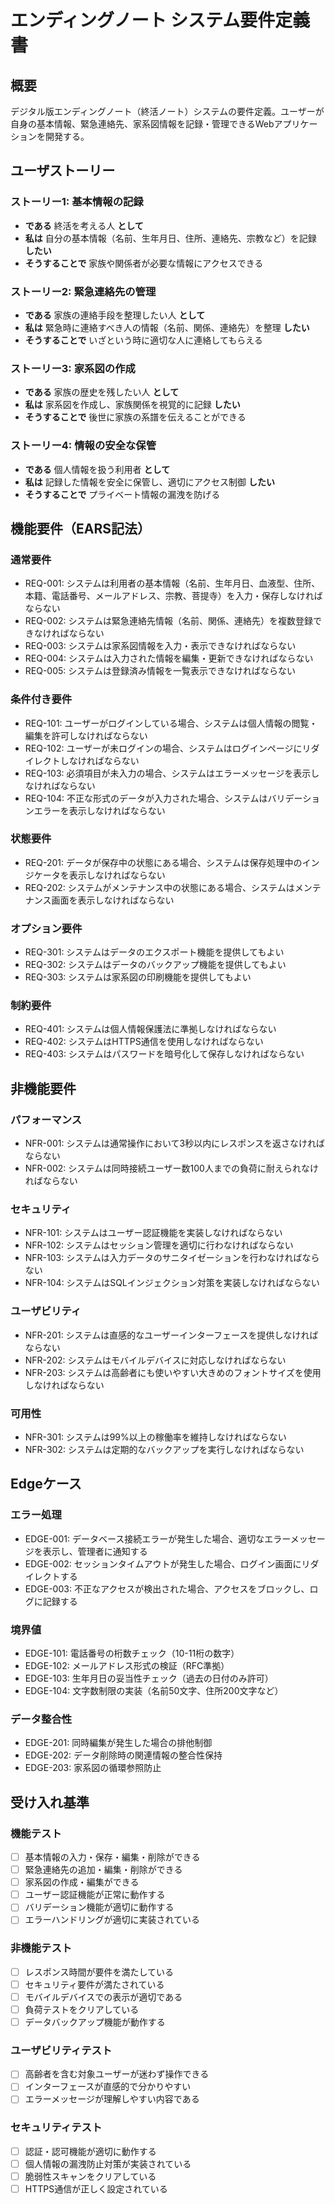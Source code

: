 # エンディングノート システム要件定義書

## 概要

デジタル版エンディングノート（終活ノート）システムの要件定義。ユーザーが自身の基本情報、緊急連絡先、家系図情報を記録・管理できるWebアプリケーションを開発する。

## ユーザストーリー

### ストーリー1: 基本情報の記録

- **である** 終活を考える人 **として**
- **私は** 自分の基本情報（名前、生年月日、住所、連絡先、宗教など）を記録 **したい**
- **そうすることで** 家族や関係者が必要な情報にアクセスできる

### ストーリー2: 緊急連絡先の管理

- **である** 家族の連絡手段を整理したい人 **として**
- **私は** 緊急時に連絡すべき人の情報（名前、関係、連絡先）を整理 **したい**
- **そうすることで** いざという時に適切な人に連絡してもらえる

### ストーリー3: 家系図の作成

- **である** 家族の歴史を残したい人 **として**
- **私は** 家系図を作成し、家族関係を視覚的に記録 **したい**
- **そうすることで** 後世に家族の系譜を伝えることができる

### ストーリー4: 情報の安全な保管

- **である** 個人情報を扱う利用者 **として**
- **私は** 記録した情報を安全に保管し、適切にアクセス制御 **したい**
- **そうすることで** プライベート情報の漏洩を防げる

## 機能要件（EARS記法）

### 通常要件

- REQ-001: システムは利用者の基本情報（名前、生年月日、血液型、住所、本籍、電話番号、メールアドレス、宗教、菩提寺）を入力・保存しなければならない
- REQ-002: システムは緊急連絡先情報（名前、関係、連絡先）を複数登録できなければならない
- REQ-003: システムは家系図情報を入力・表示できなければならない
- REQ-004: システムは入力された情報を編集・更新できなければならない
- REQ-005: システムは登録済み情報を一覧表示できなければならない

### 条件付き要件

- REQ-101: ユーザーがログインしている場合、システムは個人情報の閲覧・編集を許可しなければならない
- REQ-102: ユーザーが未ログインの場合、システムはログインページにリダイレクトしなければならない
- REQ-103: 必須項目が未入力の場合、システムはエラーメッセージを表示しなければならない
- REQ-104: 不正な形式のデータが入力された場合、システムはバリデーションエラーを表示しなければならない

### 状態要件

- REQ-201: データが保存中の状態にある場合、システムは保存処理中のインジケータを表示しなければならない
- REQ-202: システムがメンテナンス中の状態にある場合、システムはメンテナンス画面を表示しなければならない

### オプション要件

- REQ-301: システムはデータのエクスポート機能を提供してもよい
- REQ-302: システムはデータのバックアップ機能を提供してもよい
- REQ-303: システムは家系図の印刷機能を提供してもよい

### 制約要件

- REQ-401: システムは個人情報保護法に準拠しなければならない
- REQ-402: システムはHTTPS通信を使用しなければならない
- REQ-403: システムはパスワードを暗号化して保存しなければならない

## 非機能要件

### パフォーマンス

- NFR-001: システムは通常操作において3秒以内にレスポンスを返さなければならない
- NFR-002: システムは同時接続ユーザー数100人までの負荷に耐えられなければならない

### セキュリティ

- NFR-101: システムはユーザー認証機能を実装しなければならない
- NFR-102: システムはセッション管理を適切に行わなければならない
- NFR-103: システムは入力データのサニタイゼーションを行わなければならない
- NFR-104: システムはSQLインジェクション対策を実装しなければならない

### ユーザビリティ

- NFR-201: システムは直感的なユーザーインターフェースを提供しなければならない
- NFR-202: システムはモバイルデバイスに対応しなければならない
- NFR-203: システムは高齢者にも使いやすい大きめのフォントサイズを使用しなければならない

### 可用性

- NFR-301: システムは99%以上の稼働率を維持しなければならない
- NFR-302: システムは定期的なバックアップを実行しなければならない

## Edgeケース

### エラー処理

- EDGE-001: データベース接続エラーが発生した場合、適切なエラーメッセージを表示し、管理者に通知する
- EDGE-002: セッションタイムアウトが発生した場合、ログイン画面にリダイレクトする
- EDGE-003: 不正なアクセスが検出された場合、アクセスをブロックし、ログに記録する

### 境界値

- EDGE-101: 電話番号の桁数チェック（10-11桁の数字）
- EDGE-102: メールアドレス形式の検証（RFC準拠）
- EDGE-103: 生年月日の妥当性チェック（過去の日付のみ許可）
- EDGE-104: 文字数制限の実装（名前50文字、住所200文字など）

### データ整合性

- EDGE-201: 同時編集が発生した場合の排他制御
- EDGE-202: データ削除時の関連情報の整合性保持
- EDGE-203: 家系図の循環参照防止

## 受け入れ基準

### 機能テスト

- [ ] 基本情報の入力・保存・編集・削除ができる
- [ ] 緊急連絡先の追加・編集・削除ができる
- [ ] 家系図の作成・編集ができる
- [ ] ユーザー認証機能が正常に動作する
- [ ] バリデーション機能が適切に動作する
- [ ] エラーハンドリングが適切に実装されている

### 非機能テスト

- [ ] レスポンス時間が要件を満たしている
- [ ] セキュリティ要件が満たされている
- [ ] モバイルデバイスでの表示が適切である
- [ ] 負荷テストをクリアしている
- [ ] データバックアップ機能が動作する

### ユーザビリティテスト

- [ ] 高齢者を含む対象ユーザーが迷わず操作できる
- [ ] インターフェースが直感的で分かりやすい
- [ ] エラーメッセージが理解しやすい内容である

### セキュリティテスト

- [ ] 認証・認可機能が適切に動作する
- [ ] 個人情報の漏洩防止対策が実装されている
- [ ] 脆弱性スキャンをクリアしている
- [ ] HTTPS通信が正しく設定されている